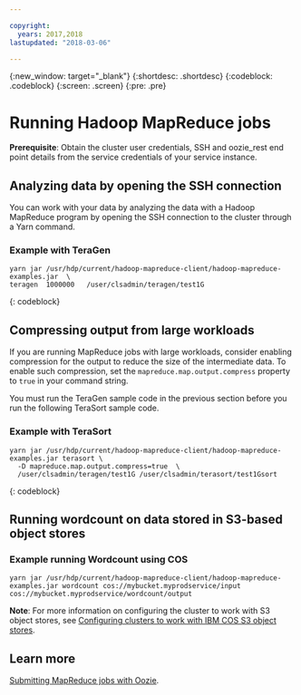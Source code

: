 ```yaml
---

copyright:
  years: 2017,2018
lastupdated: "2018-03-06"

---
```


<!-- Attribute definitions -->
{:new_window: target="_blank"}
{:shortdesc: .shortdesc}
{:codeblock: .codeblock}
{:screen: .screen}
{:pre: .pre}

# Running Hadoop MapReduce jobs

**Prerequisite**: Obtain the cluster user credentials, SSH and oozie_rest end point details from the service credentials of your service instance.

## Analyzing data by opening the SSH connection

You can work with your data by analyzing the data with a Hadoop MapReduce program by opening the SSH connection to the cluster through a Yarn command.

### Example with TeraGen

```
yarn jar /usr/hdp/current/hadoop-mapreduce-client/hadoop-mapreduce-examples.jar  \
teragen  1000000   /user/clsadmin/teragen/test1G
```
{: codeblock}

## Compressing output from large workloads

If you are running MapReduce jobs with large workloads, consider enabling compression for the output to reduce the size of the intermediate data. To enable such compression, set the `mapreduce.map.output.compress` property to `true` in your command string.

You must run the TeraGen sample code in the previous section before you run the following TeraSort sample code.

### Example with TeraSort

```
yarn jar /usr/hdp/current/hadoop-mapreduce-client/hadoop-mapreduce-examples.jar terasort \
  -D mapreduce.map.output.compress=true  \
  /user/clsadmin/teragen/test1G /user/clsadmin/terasort/test1Gsort
```
{: codeblock}

## Running wordcount on data stored in S3-based object stores

### Example running Wordcount using COS
```
yarn jar /usr/hdp/current/hadoop-mapreduce-client/hadoop-mapreduce-examples.jar wordcount cos://mybucket.myprodservice/input cos://mybucket.myprodservice/wordcount/output
```

**Note**: For more information on configuring the cluster to work with S3 object stores, see [Configuring clusters to work with IBM COS S3 object stores](./configure-COS-S3-object-storage.html).

## Learn more

[Submitting MapReduce jobs with Oozie](./working-with-oozie.html).
